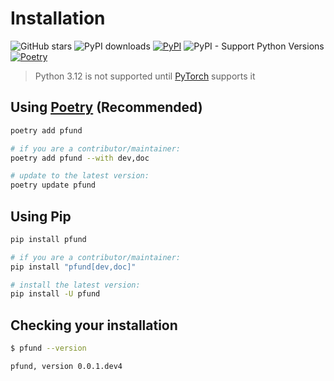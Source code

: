 # Installation

![GitHub stars](https://img.shields.io/github/stars/PFund-Software-Ltd/pfund?style=social)
![PyPI downloads](https://img.shields.io/pypi/dm/pfund)
[![PyPI](https://img.shields.io/pypi/v/pfund.svg)](https://pypi.org/project/pfund)
![PyPI - Support Python Versions](https://img.shields.io/pypi/pyversions/pfund)
[![Poetry](https://img.shields.io/endpoint?url=https://python-poetry.org/badge/v0.json)](https://python-poetry.org/)


> Python 3.12 is not supported until [PyTorch](https://pytorch.org/) supports it


## Using [Poetry](https://python-poetry.org) (Recommended)
```bash
poetry add pfund

# if you are a contributor/maintainer:
poetry add pfund --with dev,doc

# update to the latest version:
poetry update pfund
```


## Using Pip

```bash
pip install pfund

# if you are a contributor/maintainer:
pip install "pfund[dev,doc]"

# install the latest version:
pip install -U pfund
```


## Checking your installation
```bash
$ pfund --version

pfund, version 0.0.1.dev4
```